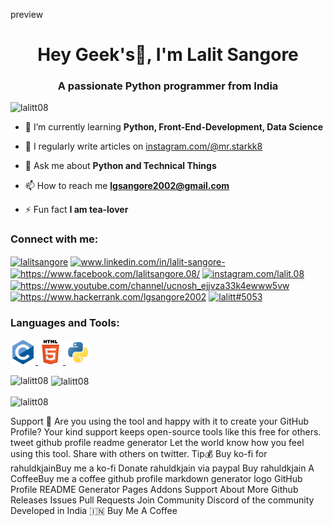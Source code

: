 preview
<h1 align="center">Hey Geek's👋, I'm Lalit Sangore</h1>
<h3 align="center">A passionate Python programmer from India</h3>

<p align="left"> <img src="https://komarev.com/ghpvc/?username=lalitt08&label=Profile%20views&color=0e75b6&style=flat" alt="lalitt08" /> </p>

- 🌱 I’m currently learning **Python, Front-End-Development, Data Science**

- 📝 I regularly write articles on [instagram.com/@mr.starkk8](instagram.com/@mr.starkk8)

- 💬 Ask me about **Python and Technical Things**

- 📫 How to reach me **lgsangore2002@gmail.com**

- ⚡ Fun fact **I am tea-lover**

<h3 align="left">Connect with me:</h3>
<p align="left">
<a href="https://twitter.com/lalitsangore" target="blank"><img align="center" src="https://raw.githubusercontent.com/rahuldkjain/github-profile-readme-generator/master/src/images/icons/Social/twitter.svg" alt="lalitsangore" height="30" width="40" /></a>
<a href="https://linkedin.com/in/www.linkedin.com/in/lalit-sangore-" target="blank"><img align="center" src="https://raw.githubusercontent.com/rahuldkjain/github-profile-readme-generator/master/src/images/icons/Social/linked-in-alt.svg" alt="www.linkedin.com/in/lalit-sangore-" height="30" width="40" /></a>
<a href="https://fb.com/https://www.facebook.com/lalitsangore.08/" target="blank"><img align="center" src="https://raw.githubusercontent.com/rahuldkjain/github-profile-readme-generator/master/src/images/icons/Social/facebook.svg" alt="https://www.facebook.com/lalitsangore.08/" height="30" width="40" /></a>
<a href="https://instagram.com/instagram.com/lalit.08" target="blank"><img align="center" src="https://raw.githubusercontent.com/rahuldkjain/github-profile-readme-generator/master/src/images/icons/Social/instagram.svg" alt="instagram.com/lalit.08" height="30" width="40" /></a>
<a href="https://www.youtube.com/c/https://www.youtube.com/channel/ucnosh_ejjvza33k4ewww5vw" target="blank"><img align="center" src="https://raw.githubusercontent.com/rahuldkjain/github-profile-readme-generator/master/src/images/icons/Social/youtube.svg" alt="https://www.youtube.com/channel/ucnosh_ejjvza33k4ewww5vw" height="30" width="40" /></a>
<a href="https://www.hackerrank.com/https://www.hackerrank.com/lgsangore2002" target="blank"><img align="center" src="https://raw.githubusercontent.com/rahuldkjain/github-profile-readme-generator/master/src/images/icons/Social/hackerrank.svg" alt="https://www.hackerrank.com/lgsangore2002" height="30" width="40" /></a>
<a href="https://discord.gg/lalitt#5053" target="blank"><img align="center" src="https://raw.githubusercontent.com/rahuldkjain/github-profile-readme-generator/master/src/images/icons/Social/discord.svg" alt="lalitt#5053" height="30" width="40" /></a>
</p>

<h3 align="left">Languages and Tools:</h3>
<p align="left"> <a href="https://www.cprogramming.com/" target="_blank" rel="noreferrer"> <img src="https://raw.githubusercontent.com/devicons/devicon/master/icons/c/c-original.svg" alt="c" width="40" height="40"/> </a> <a href="https://www.w3.org/html/" target="_blank" rel="noreferrer"> <img src="https://raw.githubusercontent.com/devicons/devicon/master/icons/html5/html5-original-wordmark.svg" alt="html5" width="40" height="40"/> </a> <a href="https://www.python.org" target="_blank" rel="noreferrer"> <img src="https://raw.githubusercontent.com/devicons/devicon/master/icons/python/python-original.svg" alt="python" width="40" height="40"/> </a> </p>

<p><img align="left" src="https://github-readme-stats.vercel.app/api/top-langs?username=lalitt08&show_icons=true&locale=en&layout=compact" alt="lalitt08" /></p>

<p>&nbsp;<img align="center" src="https://github-readme-stats.vercel.app/api?username=lalitt08&show_icons=true&locale=en" alt="lalitt08" /></p>

<p><img align="center" src="https://github-readme-streak-stats.herokuapp.com/?user=lalitt08&" alt="lalitt08" /></p>

Support 🙏
Are you using the tool and happy with it to create your GitHub Profile?
Your kind support keeps open-source tools like this free for others.
tweet github profile readme generator
Let the world know how you feel using this tool. Share with others on twitter.
Tip💰
Buy ko-fi for rahuldkjainBuy me a ko-fi
Donate rahuldkjain via paypal
Buy rahuldkjain A CoffeeBuy me a coffee
github profile markdown generator logo
GitHub Profile README Generator
Pages
Addons
Support
About
More
Github
Releases
Issues
Pull Requests
Join Community
Discord of the community
Developed in India 🇮🇳
Buy Me A Coffee
